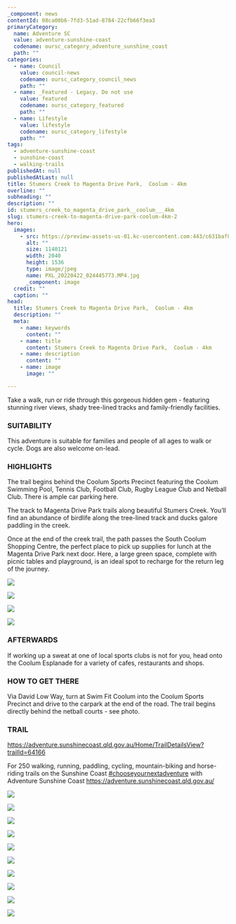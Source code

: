 ```yaml
---
_component: news
contentId: 08ca00b6-7fd3-51ad-8784-22cfb66f3ea3
primaryCategory:
  name: Adventure SC
  value: adventure-sunshine-coast
  codename: oursc_category_adventure_sunshine_coast
  path: ""
categories:
  - name: Council
    value: council-news
    codename: oursc_category_council_news
    path: ""
  - name: _Featured - Legacy. Do not use
    value: featured
    codename: oursc_category_featured
    path: ""
  - name: Lifestyle
    value: lifestyle
    codename: oursc_category_lifestyle
    path: ""
tags:
  - adventure-sunshine-coast
  - sunshine-coast
  - walking-trails
publishedAt: null
publishedAtLast: null
title: Stumers Creek to Magenta Drive Park,  Coolum - 4km
overline: ""
subheading: ""
description: ""
id: stumers_creek_to_magenta_drive_park__coolum___4km
slug: stumers-creek-to-magenta-drive-park-coolum-4km-2
hero:
  images:
    - src: https://preview-assets-us-01.kc-usercontent.com:443/c631baf8-1b46-001f-580c-d0001b68b4a8/bfcb67ff-7fa2-42ba-8fdd-4fd823f62f04/PXL_20220422_024445773.MP4.jpg
      alt: ""
      size: 1140121
      width: 2040
      height: 1536
      type: image/jpeg
      name: PXL_20220422_024445773.MP4.jpg
      _component: image
  credit: ""
  caption: ""
head:
  title: Stumers Creek to Magenta Drive Park,  Coolum - 4km
  description: ""
  meta:
    - name: keywords
      content: ""
    - name: title
      content: Stumers Creek to Magenta Drive Park,  Coolum - 4km
    - name: description
      content: ""
    - name: image
      image: ""

---
```

Take a walk, run or ride through this gorgeous hidden gem - featuring stunning river views, shady tree-lined tracks and family-friendly facilities.

### **SUITABILITY**

This adventure is suitable for families and people of all ages to walk or cycle. Dogs are also welcome on-lead.

### **HIGHLIGHTS**

The trail begins behind the Coolum Sports Precinct featuring the Coolum Swimming Pool, Tennis Club, Football Club, Rugby League Club and Netball Club. There is ample car parking here.

The track to Magenta Drive Park trails along beautiful Stumers Creek. You’ll find an abundance of birdlife along the tree-lined track and ducks galore paddling in the creek.

Once at the end of the creek trail, the path passes the South Coolum Shopping Centre, the perfect place to pick up supplies for lunch at the Magenta Drive Park next door. Here, a large green space, complete with picnic tables and playground, is an ideal spot to recharge for the return leg of the journey.

![](https://preview-assets-us-01.kc-usercontent.com:443/c631baf8-1b46-001f-580c-d0001b68b4a8/53e8866c-b424-408b-9c71-5b14cf4936c0/PXL_20220422_030128968.MP2_-771x1024.jpg)

![](https://preview-assets-us-01.kc-usercontent.com:443/c631baf8-1b46-001f-580c-d0001b68b4a8/26335141-5933-4ee9-8c71-73a781c1d0ad/PXL_20220422_0235061252-1024x771.jpg)

![](https://preview-assets-us-01.kc-usercontent.com:443/c631baf8-1b46-001f-580c-d0001b68b4a8/472c93ff-3a1f-4805-96ea-cf04635b7922/64166_Magenta-Park_edited.jpg)

![](https://preview-assets-us-01.kc-usercontent.com:443/c631baf8-1b46-001f-580c-d0001b68b4a8/329a1b65-d2ed-43c1-b552-edda4518cd53/64166_Stumers-Creek-1_edited2.jpg)

### **AFTERWARDS**

If working up a sweat at one of local sports clubs is not for you, head onto the Coolum Esplanade for a variety of cafes, restaurants and shops.

### **HOW TO GET THERE**

Via David Low Way, turn at Swim Fit Coolum into the Coolum Sports Precinct and drive to the carpark at the end of the road. The trail begins directly behind the netball courts - see photo.

### **TRAIL**

<https://adventure.sunshinecoast.qld.gov.au/Home/TrailDetailsView?trailId=64166>


For 250 walking, running, paddling, cycling, mountain-biking and horse-riding trails on the Sunshine Coast [#chooseyournextadventure](https://www.facebook.com/hashtag/chooseyournextadventure?__eep__=6&__cft__%5b0%5d=AZUaVmq1fH9slkzLDnQS9FsSLW2E0oUGBvOzrq3HRhpydjTHO7gcnCE1ai1Ua46yxJ8Wj8FyZ53DVRLSsZSYD8WVevC1yWzhPvtKyRyHFfzuHKRSJZPRjrJn1nLIcCBBF2U&__tn__=*NK-R)
&#x20;with Adventure Sunshine Coast <https://adventure.sunshinecoast.qld.gov.au/>


![](https://preview-assets-us-01.kc-usercontent.com:443/c631baf8-1b46-001f-580c-d0001b68b4a8/88bfaae3-50bc-43de-881c-82d5668849d9/PXL_20220422_023829377.MP2_-771x1024.jpg)

![](https://preview-assets-us-01.kc-usercontent.com:443/c631baf8-1b46-001f-580c-d0001b68b4a8/5edfa812-7fef-45b9-810b-e71e067a94d2/PXL_20220422_0313008523-1024x771.jpg)

![](https://preview-assets-us-01.kc-usercontent.com:443/c631baf8-1b46-001f-580c-d0001b68b4a8/7ad8c440-9039-4729-a883-68313199edc7/Close-up-map.jpg)

![](https://preview-assets-us-01.kc-usercontent.com:443/c631baf8-1b46-001f-580c-d0001b68b4a8/76c97cd4-0089-4b8d-a27e-95b956426b41/PXL_20220422_0316396472-1024x771.jpg)

![](https://preview-assets-us-01.kc-usercontent.com:443/c631baf8-1b46-001f-580c-d0001b68b4a8/a507d7a0-b7a0-4b45-9aad-85d9fd0645e3/PXL_20220422_0318263462-1024x771.jpg)

![](https://preview-assets-us-01.kc-usercontent.com:443/c631baf8-1b46-001f-580c-d0001b68b4a8/f450402c-a5f0-48e9-beb6-d9f5d80da2bd/PXL_20220422_031532610.MP2_-1024x771.jpg)

![](https://preview-assets-us-01.kc-usercontent.com:443/c631baf8-1b46-001f-580c-d0001b68b4a8/d543781d-279b-4e94-8b88-5843ade1344a/64166_Stumers-Creek-2_edited2.jpg)

![](https://preview-assets-us-01.kc-usercontent.com:443/c631baf8-1b46-001f-580c-d0001b68b4a8/dcec33a9-10f1-4d29-9a99-d16328d73fd9/PXL_20220422_025234765-1024x771.jpg)

![](https://preview-assets-us-01.kc-usercontent.com:443/c631baf8-1b46-001f-580c-d0001b68b4a8/7dd1849d-fb04-4abd-a242-d959d80c0312/64166_Stumers-Creek-3_edited2.jpg)

![](https://preview-assets-us-01.kc-usercontent.com:443/c631baf8-1b46-001f-580c-d0001b68b4a8/3e09b63f-01b8-42da-b048-f2ad0b2e8614/PXL_20220422_0304497683-771x1024.jpg)
